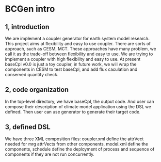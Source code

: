 # BCGen intro
## 1, introduction
We are implement a coupler generator for earth system model research. This project aims at flexibility and easy to use coupler. There are sorts of approach, such as CESM, MCT. These approaches have many problem, we call it as the trade-off between flexibility and easy to use. We are trying to implement a coupler with high flexibility and easy to use.
At present baseCpl v0.0 is just a toy coupler, in future work, we will wrap the components in CESM to test baseCpl, and add flux caculation and conserved quantity check.

## 2, code organization
In the top-level directory, we have baseCpl, the output code.
And user can compose their description of climate model application using the DSL we defined. Then user can use generator to generate their target code.

## 3, defined DSL
We have three XML composition files: coupler.xml define the attrVect needed for mrg attrVects from other components, model.xml define the components, schedule define the deployment of process and sequence of components if they are not run concurrently.
